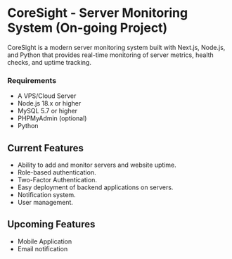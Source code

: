 # CoreSight - Server Monitoring System (On-going Project)

CoreSight is a modern server monitoring system built with Next.js, Node.js, and Python that provides real-time monitoring of server metrics, health checks, and uptime tracking.

### Requirements

- A VPS/Cloud Server
- Node.js 18.x or higher
- MySQL 5.7 or higher
- PHPMyAdmin (optional)
- Python

## Current Features
- Ability to add and monitor servers and website uptime.
- Role-based authentication.
- Two-Factor Authentication.
- Easy deployment of backend applications on servers.
- Notification system.
- User management.

## Upcoming Features
- Mobile Application
- Email notification